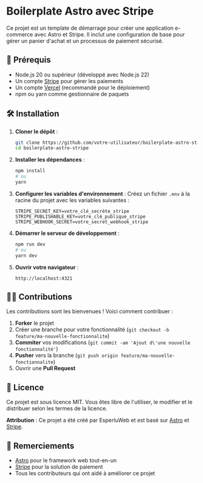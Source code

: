 # Boilerplate Astro avec Stripe

Ce projet est un template de démarrage pour créer une application e-commerce avec Astro et Stripe. Il inclut une configuration de base pour gérer un panier d'achat et un processus de paiement sécurisé.

## 🚀 Prérequis

- Node.js 20 ou supérieur (développé avec Node.js 22)
- Un compte [Stripe](https://stripe.com/) pour gérer les paiements
- Un compte [Vercel](https://vercel.com/) (recommandé pour le déploiement)
- npm ou yarn comme gestionnaire de paquets

## 🛠 Installation

1. **Cloner le dépôt** :
   ```bash
   git clone https://github.com/votre-utilisateur/boilerplate-astro-stripe.git
   cd boilerplate-astro-stripe
   ```

2. **Installer les dépendances** :
   ```bash
   npm install
   # ou
   yarn
   ```

3. **Configurer les variables d'environnement** :
   Créez un fichier `.env` à la racine du projet avec les variables suivantes :
   ```env
   STRIPE_SECRET_KEY=votre_clé_secrète_stripe
   STRIPE_PUBLISHABLE_KEY=votre_clé_publique_stripe
   STRIPE_WEBHOOK_SECRET=votre_secret_webhook_stripe
   ```

4. **Démarrer le serveur de développement** :
   ```bash
   npm run dev
   # ou
   yarn dev
   ```

5. **Ouvrir votre navigateur** :
   ```
   http://localhost:4321
   ```

## 🧑‍💻 Contributions

Les contributions sont les bienvenues ! Voici comment contribuer :

1. **Forker** le projet
2. Créer une branche pour votre fonctionnalité (`git checkout -b feature/ma-nouvelle-fonctionnalite`)
3. **Commiter** vos modifications (`git commit -am 'Ajout d\'une nouvelle fonctionnalité'`)
4. **Pusher** vers la branche (`git push origin feature/ma-nouvelle-fonctionnalite`)
5. Ouvrir une **Pull Request**

## 📄 Licence

Ce projet est sous licence MIT. Vous êtes libre de l'utiliser, le modifier et le distribuer selon les termes de la licence.

**Attribution** : Ce projet a été créé par EsperluWeb et est basé sur [Astro](https://astro.build/) et [Stripe](https://stripe.com/).

## 🙏 Remerciements

- [Astro](https://astro.build/) pour le framework web tout-en-un
- [Stripe](https://stripe.com/) pour la solution de paiement
- Tous les contributeurs qui ont aidé à améliorer ce projet